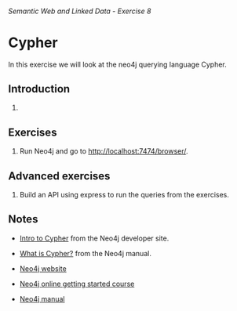 ###### Semantic Web and Linked Data - Exercise 8
# Cypher
In this exercise we will look at the neo4j querying language Cypher.

## Introduction

1. 

## Exercises

1. Run Neo4j and go to [http://localhost:7474/browser/](http://localhost:7474/browser/).


    
## Advanced exercises

1. Build an API using express to run the queries from the exercises.

## Notes

- [Intro to Cypher](http://neo4j.com/developer/cypher-query-language/) from the Neo4j developer site.

- [What is Cypher?](http://neo4j.com/docs/stable/cypher-introduction.html) from the Neo4j manual.

- [Neo4j website](http://neo4j.com/)

- [Neo4j online getting started course](http://neo4j.com/graphacademy/online-course-getting-started/)

- [Neo4j manual](http://neo4j.com/docs/stable/) 
